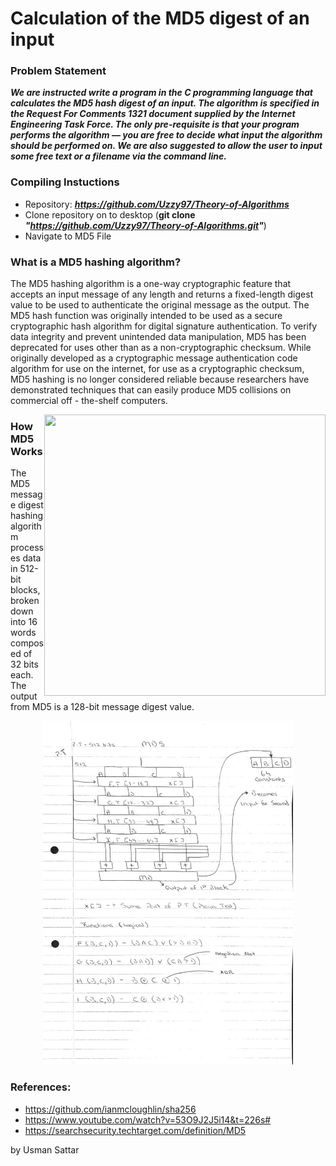 # Calculation of the MD5 digest of an input

### Problem Statement
<strong><em><p>We are instructed write a program in the C programming language that calculates the MD5 hash digest of an input. The algorithm is specified in the Request For Comments 1321 document supplied by the Internet Engineering Task Force. The only pre-requisite is that your program performs the algorithm — you are free to decide what input the algorithm should be performed on. We are also suggested to allow the user to input some free text or a filename via the command line.</p></em></strong>

### Compiling Instuctions
* Repository: **_https://github.com/Uzzy97/Theory-of-Algorithms_**
* Clone repository on to desktop (**git clone _"https://github.com/Uzzy97/Theory-of-Algorithms.git"_**)
* Navigate to MD5 File

### What is a MD5 hashing algorithm?
The MD5 hashing algorithm is a one-way cryptographic feature that accepts an input message of any length and returns a fixed-length digest value to be used to authenticate the original message as the output. The MD5 hash function was originally intended to be used as a secure cryptographic hash algorithm for digital signature authentication. To verify data integrity and prevent unintended data manipulation, MD5 has been deprecated for uses other than as a non-cryptographic checksum. While originally developed as a cryptographic message authentication code algorithm for use on the internet, for use as a cryptographic checksum, MD5 hashing is no longer considered reliable because researchers have demonstrated techniques that can easily produce MD5 collisions on commercial off - the-shelf computers.

<img align="right" width="450" height="450" src="https://cdn.ttgtmedia.com/rms/onlineImages/security-md5_hashing.jpg">

### How MD5 Works
The MD5 message digest hashing algorithm processes data in 512-bit blocks, broken down into 16 words composed of 32 bits each. The output from MD5 is a 128-bit message digest value.

<p align="center">
  <img width="400" height="550" src="https://github.com/Uzzy97/Theory-of-Algorithms/blob/master/Research-Part1.jpeg">
</p>



### References:
* https://github.com/ianmcloughlin/sha256
* https://www.youtube.com/watch?v=53O9J2J5i14&t=226s#
* https://searchsecurity.techtarget.com/definition/MD5


by Usman Sattar
